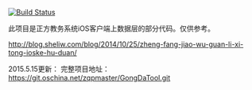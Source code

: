 [![Build Status](https://travis-ci.org/zqpmaster/ZhengFangJiaoWuXiTong.svg?branch=master)](https://travis-ci.org/zqpmaster/ZhengFangJiaoWuXiTong)

此项目是正方教务系统iOS客户端上数据层的部分代码。仅供参考。

http://blog.sheliw.com/blog/2014/10/25/zheng-fang-jiao-wu-guan-li-xi-tong-ioske-hu-duan/

2015.5.15更新：
完整项目地址：https://git.oschina.net/zqpmaster/GongDaTool.git
